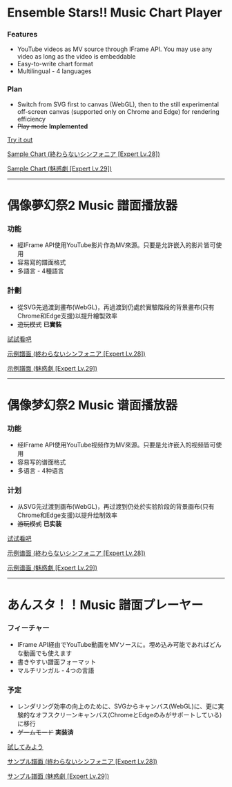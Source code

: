 # Ensemble Stars!! Music Chart Player

### Features

+ YouTube videos as MV source through IFrame API. You may use any video as long as the video is embeddable
+ Easy-to-write chart format
+ Multilingual - 4 languages

### Plan

+ Switch from SVG first to canvas (WebGL), then to the still experimental off-screen canvas (supported only on Chrome and Edge) for rendering efficiency
+ <s>Play mode</s> **Implemented**

[Try it out](https://s-asakoto.github.io/esmchartplayer/?lang=en)

[Sample Chart (終わらないシンフォニア \[Expert Lv.28\])](https://github.com/S-Asakoto/esmchartplayer/blob/master/charts/%E7%B5%82%E3%82%8F%E3%82%89%E3%81%AA%E3%81%84%E3%82%B7%E3%83%B3%E3%83%95%E3%82%A9%E3%83%8B%E3%82%A2%20Expert.txt)

[Sample Chart (魅惑劇 \[Expert Lv.29\])](https://github.com/S-Asakoto/esmchartplayer/blob/master/charts/%E9%AD%85%E6%83%91%E5%8A%87%20Expert.txt)



----

# 偶像夢幻祭2 Music 譜面播放器

### 功能

+ 經IFrame API使用YouTube影片作為MV來源。只要是允許嵌入的影片皆可使用
+ 容易寫的譜面格式
+ 多語言 - 4種語言

### 計劃

+ 從SVG先過渡到畫布(WebGL)，再過渡到仍處於實驗階段的背景畫布(只有Chrome和Edge支援)以提升繪製效率
+ <s>遊玩模式</s> **已實裝**

[試試看吧](https://s-asakoto.github.io/esmchartplayer/?lang=zh-Hant)

[示例譜面 (終わらないシンフォニア \[Expert Lv.28\])](https://github.com/S-Asakoto/esmchartplayer/blob/master/charts/%E7%B5%82%E3%82%8F%E3%82%89%E3%81%AA%E3%81%84%E3%82%B7%E3%83%B3%E3%83%95%E3%82%A9%E3%83%8B%E3%82%A2%20Expert.txt)

[示例譜面 (魅惑劇 \[Expert Lv.29\])](https://github.com/S-Asakoto/esmchartplayer/blob/master/charts/%E9%AD%85%E6%83%91%E5%8A%87%20Expert.txt)

----

# 偶像梦幻祭2 Music 谱面播放器

### 功能

+ 经IFrame API使用YouTube视频作为MV來源。只要是允许嵌入的视频皆可使用
+ 容易写的谱面格式
+ 多语言 - 4种语言

### 计划

+ 从SVG先过渡到画布(WebGL)，再过渡到仍处於实验阶段的背景画布(只有Chrome和Edge支援)以提升绘制效率
+ <s>游玩模式</s> **已实装**

[试试看吧](https://s-asakoto.github.io/esmchartplayer/?lang=zh-Hans)

[示例谱面 (終わらないシンフォニア \[Expert Lv.28\])](https://github.com/S-Asakoto/esmchartplayer/blob/master/charts/%E7%B5%82%E3%82%8F%E3%82%89%E3%81%AA%E3%81%84%E3%82%B7%E3%83%B3%E3%83%95%E3%82%A9%E3%83%8B%E3%82%A2%20Expert.txt)

[示例谱面 (魅惑劇 \[Expert Lv.29\])](https://github.com/S-Asakoto/esmchartplayer/blob/master/charts/%E9%AD%85%E6%83%91%E5%8A%87%20Expert.txt)

----

# あんスタ！！Music 譜面プレーヤー

### フィーチャー
+ IFrame API経由でYouTube動画をMVソースに。埋め込み可能であればどんな動画でも使えます
+ 書きやすい譜面フォーマット
+ マルチリンガル - 4つの言語

### 予定
+ レンダリング効率の向上のために、SVGからキャンバス(WebGL)に、更に実験的なオフスクリーンキャンバス(ChromeとEdgeのみがサポートしている)に移行
+ <s>ゲームモード</s> **実装済**

[試してみよう](https://s-asakoto.github.io/esmchartplayer/?lang=ja)

[サンプル譜面 (終わらないシンフォニア \[Expert Lv.28\])](https://github.com/S-Asakoto/esmchartplayer/blob/master/charts/%E7%B5%82%E3%82%8F%E3%82%89%E3%81%AA%E3%81%84%E3%82%B7%E3%83%B3%E3%83%95%E3%82%A9%E3%83%8B%E3%82%A2%20Expert.txt)

[サンプル譜面 (魅惑劇 \[Expert Lv.29\])](https://github.com/S-Asakoto/esmchartplayer/blob/master/charts/%E9%AD%85%E6%83%91%E5%8A%87%20Expert.txt)
